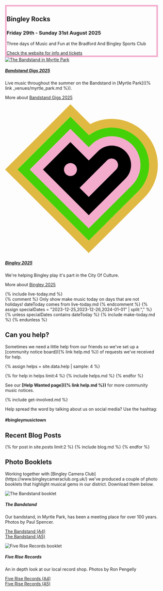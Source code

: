 <section class="main-page">
<div markdown="1">

<div class="container featured-block">
    <div style="border: 5px solid #f4accd;" class="bingley-rocks text-center p-4 mb-4">
    <h2>Bingley Rocks</h2>
    <h3>Friday 29th - Sunday 31st August 2025</h3>
    <p>Three days of Music and Fun at the Bradford And Bingley Sports Club</p>
    <a href="https://www.beescamping.co.uk/" target="_blank" rel="noopener noreferrer">Check the website for info and tickets<i class="fa fa-external-link" aria-hidden="true"></i></a>
    </div>
    <div class="row row-cols-1 row-cols-xl-2 g-4 top-stories">
        <!-- <div class="col">
            <div class="card border-0 border-bottom h-100">
                <div class="row g-0">
                    <div class="col-md-4">
                        <img src="{{ site.baseurl }}/assets/images/sound-of-music-2025.jpg" class="img-fluid rounded-start" alt="Sound Of Music 2025">
                    </div>
                    <div class="col-md-6 offset-md-1">
                        <div class="card-body">
                            <h5 class="card-title">Sound Of Music 2025</h5>
                            <p class="card-text" markdown="1"><span class="fw-bold">July 25th - 27th 2025</span><br>Live music all weekend in Bingley's Pubs and Clubs<br>See our <a href="{% link live.md %}">Live Listings</a> for more information.</p>
                        </div>
                    </div>
                </div>
            </div>
        </div> -->
        <div class="col">
            <div class="card border-0 border-bottom h-100">
                <div class="row g-0">
                    <div class="col-md-4">
                        <a href="{% link _posts/2025-05-28-bandstand-2025.md %}"><img src="{{ site.baseurl }}/assets/images/myrtle_park.jpg" class="img-fluid rounded-start" alt="The Bandstand in Myrtle Park"></a>
                    </div>
                    <div class="col-md-6 offset-md-1">
                        <div class="card-body">
                            <h5 class="card-title"><a href="{% link _posts/2025-05-28-bandstand-2025.md %}">Bandstand Gigs 2025</a></h5>
                            <p class="card-text" markdown="1">Live music throughout the summer on the Bandstand in [Myrtle Park]({% link _venues/myrtle_park.md %}).</p>
                            <p class="card-text" markdown="1">More about <a href="{% link _posts/2025-05-28-bandstand-2025.md %}">Bandstand Gigs 2025</a></p>
                        </div>
                    </div>
                </div>
            </div>
        </div>
        <div class="col">
            <div class="card border-0 border-bottom h-100">
                <div class="row g-0">
                    <div class="col-md-4">
                        <a href="{% link _posts/2025-03-03-bingley-2025.md %}"><svg viewBox="0 0 64 63" fill="none" xmlns="http://www.w3.org/2000/svg">
                        <path d="M27.354 5.15894L24.779 7.73894L7.73796 24.7789L5.15796 27.3589L7.73796 29.9389L32.446 54.6429L35.023 57.2199L37.603 54.6459L38.462 53.7889C38.462 53.7889 55.587 36.7079 55.743 36.5499C58.5646 33.7386 60.2117 29.9597 60.3507 25.979C60.4896 21.9983 59.1098 18.1138 56.491 15.1126C53.8723 12.1114 50.2104 10.2182 46.2476 9.81663C42.2848 9.41505 38.3176 10.5352 35.15 12.9499L29.934 7.73894L27.354 5.15894Z" fill="#45D108"/>
                        <path d="M27.354 5.159L29.934 7.738L35.15 12.954C38.3198 10.5608 42.2788 9.45789 46.2293 9.86751C50.1799 10.2771 53.8284 12.1688 56.4397 15.1615C59.0511 18.1541 60.4311 22.0252 60.3018 25.9949C60.1725 29.9645 58.5435 33.7376 55.743 36.554C55.587 36.71 38.463 53.793 38.463 53.793L37.603 54.65L35.023 57.224L32.446 54.647L7.738 29.934L5.158 27.355L7.738 24.775L24.775 7.738L27.354 5.159ZM27.354 0L24.774 2.58L22.194 5.16L5.158 22.2L2.578 24.78L0 27.355L2.579 29.934L5.159 32.514L29.869 57.224L32.443 59.8L35.02 62.377L37.6 59.8L40.18 57.226L41.039 56.368C41.105 56.308 41.17 56.246 41.239 56.181L41.783 55.638L43.717 53.7L49.617 47.812L58.317 39.131C61.4664 35.9731 63.4282 31.8241 63.8703 27.3861C64.3124 22.9481 63.2076 18.4936 60.743 14.7765C58.2784 11.0593 54.6053 8.30781 50.3452 6.9875C46.0852 5.66719 41.4998 5.85919 37.365 7.531C36.7843 7.76633 36.2177 8.029 35.665 8.319L32.513 5.159L29.933 2.579L27.354 0Z" fill="#E0B942"/>
                        <path d="M55.8099 20.9209C55.2026 19.4288 54.3028 18.0732 53.1637 16.9341C52.0246 15.7949 50.669 14.8952 49.1769 14.2879C46.2694 13.1165 43.0213 13.1165 40.1139 14.2879C38.6207 14.8922 37.2649 15.7918 36.1279 16.9329L35.0459 18.0099L27.3579 10.3169L10.3169 27.3579L35.0259 52.0679L35.8859 51.2099L53.1629 33.9699C54.837 32.2953 55.9808 30.1647 56.4516 27.844C56.9223 25.5234 56.6991 23.1155 55.8099 20.9209Z" fill="#F4ACCD"/>
                        <path d="M50.3889 19.708C48.8655 18.1851 46.7996 17.3295 44.6454 17.3295C42.4913 17.3295 40.4254 18.1851 38.9019 19.708L38.8789 19.732L35.0389 23.55L27.3539 15.866L15.8669 27.354L35.0299 46.518C35.0299 46.518 50.2299 31.354 50.3889 31.197C51.1433 30.4427 51.7417 29.5472 52.1499 28.5616C52.5582 27.5761 52.7683 26.5197 52.7683 25.453C52.7683 24.3862 52.5582 23.3299 52.1499 22.3443C51.7417 21.3588 51.1433 20.4623 50.3889 19.708ZM29.2889 29.295C28.9103 29.6734 28.428 29.9312 27.9029 30.0355C27.3778 30.1399 26.8336 30.0862 26.339 29.8813C25.8444 29.6764 25.4217 29.3294 25.1243 28.8843C24.8269 28.4391 24.6682 27.9158 24.6682 27.3805C24.6682 26.8451 24.8269 26.3218 25.1243 25.8766C25.4217 25.4315 25.8444 25.0845 26.339 24.8796C26.8336 24.6747 27.3778 24.621 27.9029 24.7254C28.428 24.8298 28.9103 25.0875 29.2889 25.466C29.5404 25.7173 29.7399 26.0158 29.876 26.3443C30.0121 26.6728 30.0822 27.0249 30.0822 27.3805C30.0822 27.736 30.0121 28.0881 29.876 28.4166C29.7399 28.7451 29.5404 29.0436 29.2889 29.295ZM46.5039 27.389L35.0309 38.862L31.2049 35.037C31.2049 35.037 42.6519 23.587 42.6799 23.558C43.1878 23.0501 43.8767 22.7647 44.5949 22.7647C45.3132 22.7647 46.0021 23.0501 46.5099 23.558C47.0178 24.0659 47.3032 24.7547 47.3032 25.473C47.3032 26.1912 47.0178 26.8801 46.5099 27.388" fill="black"/></svg></a>
                    </div>
                    <div class="col-md-6 offset-md-1">
                        <div class="card-body">
                            <h5 class="card-title"><a href="{% link _posts/2025-03-03-bingley-2025.md %}">Bingley 2025</a></h5>
                            <p class="card-text" markdown="1">We're helping Bingley play it's part in the City Of Culture.</p>
                            <p class="card-text" markdown="1">More about <a href="{% link _posts/2025-03-03-bingley-2025.md %}">Bingley 2025</a></p>
                        </div>
                    </div>
                </div>
            </div>
        </div>
    </div><!-- row -->
</div><!-- container -->

<!--## Sounds In Town - 14th May 2024

<div class="row">
 
<div class="col col-md-6" markdown="1">We're helping with a new event that gives musicians a chance to perform to a supportive audience. 

[Sounds In Town]({% link sounds_in_town.md %}) is aimed more towards unamplified musicians (think 'orchestra' type), but we'll have [Cullingworth Community Choir]({% link _organisations/cullingworth_community_choir.md %}) there, and hopefully [Wilko Wilkes<i class="fa fa-external-link" aria-hidden="true"></i>](https://wilkowilkes.com/){:target="_blank" rel="noopener noreferrer"}

If you want to perform, [get in touch]({% link contact.md %}). We're booking performances in 10 minute slots. I'm told there may be cake!
</div>
<div class="col col-md-6" markdown="1" style="text-align:center"> [![Sounds In Town Event](/assets/images/sounds-in-town-may24.jpg)]({% link sounds_in_town.md %}){:class="img-responsive"}
</div>

</div>-->

<div class="container py-4">
<div class="row g-4">
<div class="col-lg-6" markdown="1">
{% include live-today.md %}
</div>
<div class="col-lg-5 offset-lg-1 make-today" markdown="1">
{% comment %}
Only show make music today on days that are not holidays! dateToday comes from live-today.md
{% endcomment %}
{% assign specialDates = "2023-12-25,2023-12-26,2024-01-01" | split:"," %}
{% unless specialDates contains dateToday %}
{% include make-today.md %}
{% endunless %}
</div>
</div>
</div>

## Can you help?
Sometimes we need a little help from our friends so we've set up a [community notice board]({% link help.md %}) of requests we've received for help.

{% assign helps = site.data.help | sample: 4 %}
<div class="row row-cols-1 row-cols-lg-4 row-cols-md-2 row-cols-sm-2 d-flex align-items-stretch help">
{% for help in helps limit:4 %}
{% include helps.md %}
{% endfor %}
</div>

See our **[Help Wanted page]({% link help.md %})** for more community music notices. 

<div class="container p-4 bg-light" markdown="1">
{% include get-involved.md %}

Help spread the word by talking about us on social media? Use the hashtag:

#### #bingleymusictown
</div>
</div>

<div class="container blog-front mt-4" markdown="1">

<h2>Recent Blog Posts</h2>
  <div class="row row-cols-1 row-cols-lg-2 row-cols-md-2 row-cols-sm-2 d-flex align-items-stretch blog">
  {% for post in site.posts limit:2 %}   
    {% include blog.md %}
  {% endfor %}
  </div>
</div>


<div class="container photo-essays">
    <h2 class="mt-4">Photo Booklets</h2>
    <p markdown="1">Working together with [Bingley Camera Club<i class="fa fa-external-link" aria-hidden="true"></i>](https://www.bingleycameraclub.org.uk/) we've produced a couple of photo booklets that highlight musical gems in our district. Download them below.</p>
    <div class="row row-cols-1 row-cols-xl-2 g-4 top-stories">
        <div class="col">
            <div class="card border-0 border-top border-bottom h-100">
                <div class="row g-0">
                    <div class="col-md-4 py-4">
                        <img src="{{ site.baseurl }}/assets/images/essays/Bandstand_photo_essay.jpg" class="img-fluid rounded-start border m-0 p-0" alt="The Bandstand booklet">
                    </div>
                    <div class="col-md-6 offset-md-1">
                        <div class="card-body">
                            <h5 class="card-title">The Bandstand</h5>
                            <p class="card-text" markdown="1">Our bandstand, in Myrtle Park, has been a meeting place for over 100 years. Photos by Paul Spencer.</p>
                            <p class="card-text" markdown="1"><a href="{% link assets/downloads/Bandstand_photo_essay.pdf %}"><i class="fa-solid fa-file-pdf"></i> The Bandstand (A4)</a><br>
                            <a href="{% link assets/downloads/Bandstand_photo_essay_8_page.pdf %}"><i class="fa-solid fa-file-pdf"></i> The Bandstand (A5)</a><br>
                            </p>
                        </div>
                    </div>
                </div>
            </div>
        </div>
        <div class="col">
            <div class="card border-0 border-top border-bottom h-100">
                <div class="row g-0">
                    <div class="col-md-4 py-4">
                        <img src="{{ site.baseurl }}/assets/images/essays/five-rise-records.jpg" class="img-fluid rounded-start border m-0 p-0" alt="Five Rise Records booklet">
                    </div>
                    <div class="col-md-6 offset-md-1">
                        <div class="card-body">
                            <h5 class="card-title">Five Rise Records</h5>
                            <p class="card-text" markdown="1">An in depth look at our local record shop. Photos by Ron Pengelly</p>
                            <p class="card-text" markdown="1"><a href="{% link assets/downloads/BCC_Five_Rise_Records.pdf %}"><i class="fa-solid fa-file-pdf"></i> Five Rise Records (A4)</a><br>
                            <a href="{% link assets/downloads/BCC_Five_Rise_Records_print.pdf %}"><i class="fa-solid fa-file-pdf"></i> Five Rise Records (A5)</a></p>
                        </div>
                    </div>
                </div>
            </div>
        </div>
    </div><!-- row -->
</div><!-- container -->

</section>